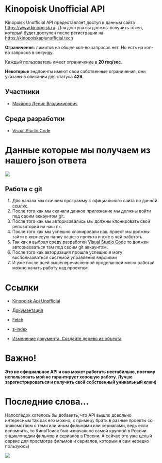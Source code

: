 # Kinopoisk Unofficial API

Kinopoisk Unofficial API предеставляет доступ к данным сайта https://www.kinopoisk.ru. Для доступа вы должны получить токен, который будет доступен после регистрации на https://kinopoiskapiunofficial.tech

**Ограничения:** лимитов на общее кол-во запросов нет. Но есть на кол-во запросов в секунду.

Каждый пользователь имеет ограничение в **20 req/sec**.

**Некоторые** эндпоинты имеют свои собственные ограничения, они указаны в описании для статуса **429**.

## Участники

* [Макаров Денис Владимирович](https://vk.com/devilgone)

## Среда разработки

* [Visual Studio Code](https://code.visualstudio.com/Download)

# Данные которые мы получаем из нашего json ответа

![](https://sun9-41.userapi.com/impg/ZnV1pn5gb3bcT8YSAQ5iKE1cSOAqCtFzr9x4FA/J6d2onCkcsQ.jpg?size=1209x908&quality=96&sign=95b0b48461f230848b96e8f010f8d3d8&type=album)

## Работа с git

1.	Для начала мы скачаем программу с официального сайта по данной [ссылке](https://central.github.com/deployments/desktop/desktop/latest/win32).
2.	После того как мы скачали данное приложение мы должны войти под своим аккаунтом git.
3.	После того как мы авторизовались мы должны клонировать свой репозиторий на наш пк.
4.	После того как мы успешно клонировали наш проект мы должны зайти в корневую папку нашего проекта и уже в ней работать.
5.	Так как я выбрал среду разработки [Visual Studio Code](https://code.visualstudio.com) то должен авторизоваться там под своим git аккаунтом.
6.	После того как авторизация прошла успешно я могу воспользоваться системой управления версиями
7.	И уже после всей вышеперечисленной проделанной мною работай можно начать работу над проектом.

# Cсылки

* [Kinopoisk Api Unofficial](https://www.youtube.com/redirect?event=video_description&redir_token=QUFFLUhqa3BHdmhLTUhhcFVKWWR6LWFfdkNpVTdZSlJjd3xBQ3Jtc0tsTUlfV0kzR1Z1WFZaV2x6ZE1tVExPWlFoUk9jUENrS21ZRlFsN29hMlhabFlGR3UyZmdzRkxhUUlVLWRRM19ZX2gzeXJUekRMMDl5VnNCZWVhcWhDeDRNdm9xanZQZDc1TVZJX05wNURfSlE4anZmVQ&q=https%3A%2F%2Fkinopoiskapiunofficial.tech%2F)

* [Документация](https://kinopoiskapiunofficial.tech/documentation/api/)

* [Fetch](https://learn.javascript.ru/fetch)

* [z-index](http://htmlbook.ru/css/z-index)

* [Изменение документа. Создайте дерево из объекта](https://learn.javascript.ru/modifying-document)

# Важно! 

**Это не официальное API и оно может работать нестабильно, поэтому использовать мой не гарантирует хорошую работу. Лучше зарегистрироваться и получить свой собственный уникальный ключ)**

# Последние слова...

Напоследок хотелось бы добавить, что API вышло довольно интересным так как его можно, к примеру брать в разные проекты со знакомством с теми или иным фильмами или сериалами, ведь если вспомнить, то КиноПоиск был изначально самой крупной в России энциклопедии фильмов и сериалов в России. А сейчас это уже целый сервис для просмотра фильмов и сериалов, которым я сам нередко пользуюсь) 

![](https://content.foto.my.mail.ru/mail/slaslama/_blogs/i-17541.gif)
